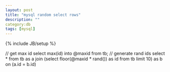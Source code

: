 ```yaml
---
layout: post
title: "mysql random select rows"
description: ""
category:db 
tags: [mysql]
---
```

{% include JB/setup %}

// get max id
select max(id) into @maxid from tb;
// generate rand ids 
select * from tb as a
	join (select floor(@maxid * rand()) as id from tb limit 10) as b
	on (a.id = b.id)


